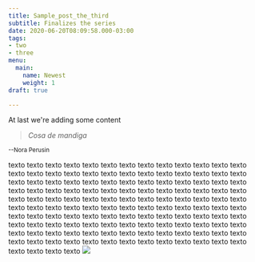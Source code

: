 ```yaml
---
title: Sample_post_the_third
subtitle: Finalizes the series
date: 2020-06-20T08:09:58.000-03:00
tags:
- two
- three
menu:
  main:
    name: Newest
    weight: 1
draft: true

---
```

At last we're adding some content

> _Cosa de mandiga_

<small>--Nora Perusin</small>

texto texto texto texto texto texto texto texto texto texto texto texto texto texto texto texto texto texto texto texto texto texto texto texto texto texto texto texto texto texto texto texto texto texto texto texto texto texto texto texto texto texto texto texto texto texto texto texto texto texto texto texto texto texto texto texto texto texto texto texto texto texto texto texto texto texto texto texto texto texto texto texto texto texto texto texto texto texto texto texto texto texto texto texto texto texto texto texto texto texto texto texto texto texto texto texto texto texto texto texto texto texto texto texto texto texto texto texto texto texto texto texto texto texto texto texto texto texto texto texto texto texto texto texto texto texto texto texto texto texto texto texto texto texto ![](/photos/restaurants/food-cuisine-restaurant-meal.jpg)